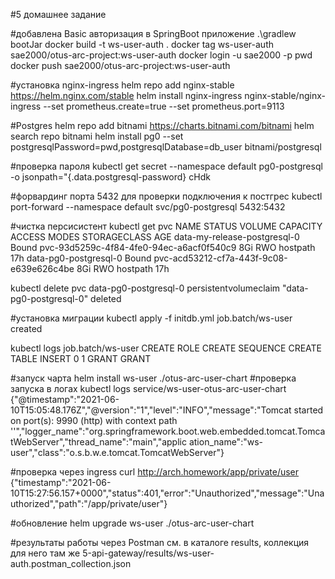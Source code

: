#5 домашнее задание

#добавлена Basic авторизация в SpringBoot приложение
.\gradlew bootJar
docker build -t ws-user-auth .
docker tag ws-user-auth sae2000/otus-arc-project:ws-user-auth
docker login -u sae2000 -p pwd
docker push sae2000/otus-arc-project:ws-user-auth

#установка nginx-ingress
helm repo add nginx-stable https://helm.nginx.com/stable
helm install nginx-ingress nginx-stable/nginx-ingress --set prometheus.create=true --set prometheus.port=9113


#Postgres
helm repo add bitnami https://charts.bitnami.com/bitnami
helm search repo bitnami
helm install pg0 --set postgresqlPassword=pwd,postgresqlDatabase=db_user bitnami/postgresql

#проверка пароля
kubectl get secret --namespace default pg0-postgresql -o jsonpath="{.data.postgresql-password}
cHdk

#форвардинг порта 5432 для проверки подключения к постгрес
kubectl port-forward --namespace default svc/pg0-postgresql 5432:5432

#чистка персисистент
kubectl get pvc
NAME                           STATUS   VOLUME                                     CAPACITY   ACCESS MODES   STORAGECLASS   AGE
data-my-release-postgresql-0   Bound    pvc-93d5259c-4f84-4fe0-94ec-a6acf0f540c9   8Gi        RWO            hostpath       17h
data-pg0-postgresql-0          Bound    pvc-acd53212-cf7a-443f-9c08-e639e626c4be   8Gi        RWO            hostpath       17h

kubectl delete pvc data-pg0-postgresql-0
persistentvolumeclaim "data-pg0-postgresql-0" deleted

#установка миграции
kubectl apply -f initdb.yml
job.batch/ws-user created

kubectl logs job.batch/ws-user
CREATE ROLE
CREATE SEQUENCE
CREATE TABLE
INSERT 0 1
GRANT
GRANT


#запуск чарта
helm install ws-user ./otus-arc-user-chart
#проверка запуска в логах
kubectl logs service/ws-user-otus-arc-user-chart
{"@timestamp":"2021-06-10T15:05:48.176Z","@version":"1","level":"INFO","message":"Tomcat started on port(s): 9990 (http) with context path ''","logger_name":"org.springframework.boot.web.embedded.tomcat.TomcatWebServer","thread_name":"main","applic
ation_name":"ws-user","class":"o.s.b.w.e.tomcat.TomcatWebServer"}

#проверка через ingress
curl http://arch.homework/app/private/user
{"timestamp":"2021-06-10T15:27:56.157+0000","status":401,"error":"Unauthorized","message":"Unauthorized","path":"/app/private/user"}

#обновление
helm upgrade ws-user ./otus-arc-user-chart

#результаты работы через Postman см. в каталоге results, коллекция для него там же
5-api-gateway/results/ws-user-auth.postman_collection.json